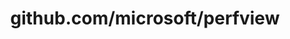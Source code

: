 ---
layout: post
title: github.com/microsoft/perfview
categories: link
tags: [انگلیسی, گیت‌هاب, برنامه‌نویسی]
---